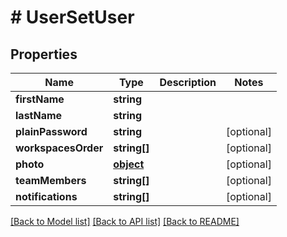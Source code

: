# # UserSetUser

## Properties

Name | Type | Description | Notes
------------ | ------------- | ------------- | -------------
**firstName** | **string** |  | 
**lastName** | **string** |  | 
**plainPassword** | **string** |  | [optional] 
**workspacesOrder** | **string[]** |  | [optional] 
**photo** | [**object**](.md) |  | [optional] 
**teamMembers** | **string[]** |  | [optional] 
**notifications** | **string[]** |  | [optional] 

[[Back to Model list]](../../README.md#documentation-for-models) [[Back to API list]](../../README.md#documentation-for-api-endpoints) [[Back to README]](../../README.md)


